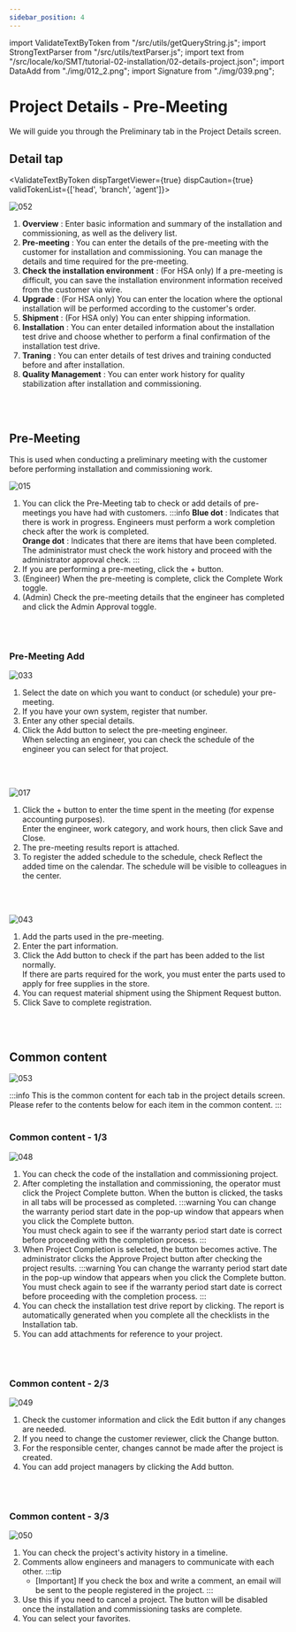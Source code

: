 ```yaml
---
sidebar_position: 4
---
```


import ValidateTextByToken from "/src/utils/getQueryString.js";
import StrongTextParser from "/src/utils/textParser.js";
import text from "/src/locale/ko/SMT/tutorial-02-installation/02-details-project.json";
import DataAdd from "./img/012_2.png";
import Signature from "./img/039.png";

# Project Details - Pre-Meeting

We will guide you through the Preliminary tab in the Project Details screen.

## Detail tap

<ValidateTextByToken dispTargetViewer={true} dispCaution={true} validTokenList={['head', 'branch', 'agent']}>

![052](./img/052.png)
1. **Overview** : Enter basic information and summary of the installation and commissioning, as well as the delivery list.
1. **Pre-meeting** : You can enter the details of the pre-meeting with the customer for installation and commissioning. You can manage the details and time required for the pre-meeting.
1. **Check the installation environment** : (For HSA only) If a pre-meeting is difficult, you can save the installation environment information received from the customer via wire.
1. **Upgrade** : (For HSA only) You can enter the location where the optional installation will be performed according to the customer's order.
1. **Shipment** : (For HSA only) You can enter shipping information.
1. **Installation** : You can enter detailed information about the installation test drive and choose whether to perform a final confirmation of the installation test drive.
1. **Traning** : You can enter details of test drives and training conducted before and after installation.
1. **Quality Management** : You can enter work history for quality stabilization after installation and commissioning.
<br/>
<br/>

##  Pre-Meeting
This is used when conducting a preliminary meeting with the customer before performing installation and commissioning work.

![015](./img/015.png)
1. You can click the Pre-Meeting tab to check or add details of pre-meetings you have had with customers.
    :::info
    **Blue dot** : Indicates that there is work in progress. Engineers must perform a work completion check after the work is completed.
    <br/>**Orange dot** : Indicates that there are items that have been completed. The administrator must check the work history and proceed with the administrator approval check.
    :::
1. If you are performing a pre-meeting, click the + button.
1. (Engineer) When the pre-meeting is complete, click the Complete Work toggle.
1. (Admin) Check the pre-meeting details that the engineer has completed and click the Admin Approval toggle.
<br/>
<br/>

### Pre-Meeting Add
![033](./img/033.png)

1. Select the date on which you want to conduct (or schedule) your pre-meeting.
1. If you have your own system, register that number.
1. Enter any other special details.
1. Click the Add button to select the pre-meeting engineer.
<br/>When selecting an engineer, you can check the schedule of the engineer you can select for that project.
<br/>
<br/>

![017](./img/017.png)

1. Click the + button to enter the time spent in the meeting (for expense accounting purposes).<br/>Enter the engineer, work category, and work hours, then click Save and Close.
1. The pre-meeting results report is attached.
1. To register the added schedule to the schedule, check Reflect the added time on the calendar. The schedule will be visible to colleagues in the center.
<br/>
<br/>

![043](./img/043.png)

1. Add the parts used in the pre-meeting.
1. Enter the part information.
1. Click the Add button to check if the part has been added to the list normally. <br/>If there are parts required for the work, you must enter the parts used to apply for free supplies in the store. 
1. You can request material shipment using the Shipment Request button.
1. Click Save to complete registration.
<br/>
<br/>

## Common content
![053](./img/053.png)

:::info
    This is the common content for each tab in the project details screen. Please refer to the contents below for each item in the common content.
:::
<br/>
<br/>

### Common content - 1/3

![048](./img/048.png)

1. You can check the code of the installation and commissioning project.
1. After completing the installation and commissioning, the operator must click the Project Complete button. When the button is clicked, the tasks in all tabs will be processed as completed.
    :::warning
     You can change the warranty period start date in the pop-up window that appears when you click the Complete button.
    <br/>You must check again to see if the warranty period start date is correct before proceeding with the completion process.
    :::
1. When Project Completion is selected, the button becomes active. The administrator clicks the Approve Project button after checking the project results.
    :::warning
     You can change the warranty period start date in the pop-up window that appears when you click the Complete button.
    <br/>You must check again to see if the warranty period start date is correct before proceeding with the completion process.
    :::
1. You can check the installation test drive report by clicking. The report is automatically generated when you complete all the checklists in the Installation tab.
1. You can add attachments for reference to your project.
<br/>
<br/>

### Common content - 2/3

![049](./img/049.png)

1. Check the customer information and click the Edit button if any changes are needed.
1. If you need to change the customer reviewer, click the Change button.
1. For the responsible center, changes cannot be made after the project is created.
1. You can add project managers by clicking the Add button.
<br/>
<br/>

### Common content - 3/3

![050](./img/050.png)

1. You can check the project's activity history in a timeline.
1. Comments allow engineers and managers to communicate with each other.
    :::tip
    - [Important] If you check the box and write a comment, an email will be sent to the people registered in the project.
    :::
1. Use this if you need to cancel a project. The button will be disabled once the installation and commissioning tasks are complete.
1. You can select your favorites.
</ValidateTextByToken>





